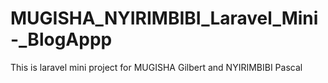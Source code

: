 # MUGISHA_NYIRIMBIBI_Laravel_Mini-_BlogAppp
This is laravel mini project for MUGISHA Gilbert and NYIRIMBIBI Pascal

